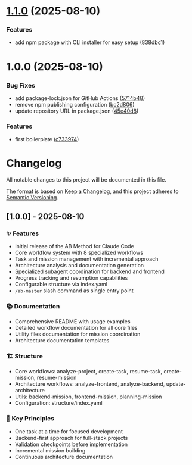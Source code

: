 # [1.1.0](https://github.com/ayoubben18/ab-method/compare/v1.0.0...v1.1.0) (2025-08-10)


### Features

* add npm package with CLI installer for easy setup ([838dbc1](https://github.com/ayoubben18/ab-method/commit/838dbc160d61f0e3ea009c125d0cf227b181085b))

# 1.0.0 (2025-08-10)


### Bug Fixes

* add package-lock.json for GitHub Actions ([5714b48](https://github.com/ayoubben18/ab-method/commit/5714b48b1397ae11e5a7df3fd21b108973b0b138))
* remove npm publishing configuration ([bc2d806](https://github.com/ayoubben18/ab-method/commit/bc2d806b1d58c646c2347bbe37fe59fec91909da))
* update repository URL in package.json ([45e40d8](https://github.com/ayoubben18/ab-method/commit/45e40d8ee1c07fb0a3bd2ccc00bc89478d4f9ecb))


### Features

* first boilerplate ([c733974](https://github.com/ayoubben18/ab-method/commit/c7339740d222751b8f7d3c8854dd608b92b3132e))

# Changelog

All notable changes to this project will be documented in this file.

The format is based on [Keep a Changelog](https://keepachangelog.com/en/1.0.0/),
and this project adheres to [Semantic Versioning](https://semver.org/spec/v2.0.0.html).

## [1.0.0] - 2025-08-10

### ✨ Features
- Initial release of the AB Method for Claude Code
- Core workflow system with 8 specialized workflows
- Task and mission management with incremental approach
- Architecture analysis and documentation generation
- Specialized subagent coordination for backend and frontend
- Progress tracking and resumption capabilities
- Configurable structure via index.yaml
- `/ab-master` slash command as single entry point

### 📚 Documentation
- Comprehensive README with usage examples
- Detailed workflow documentation for all core files
- Utility files documentation for mission coordination
- Architecture documentation templates

### 🏗️ Structure
- Core workflows: analyze-project, create-task, resume-task, create-mission, resume-mission
- Architecture workflows: analyze-frontend, analyze-backend, update-architecture
- Utils: backend-mission, frontend-mission, planning-mission
- Configuration: structure/index.yaml

### 🎯 Key Principles
- One task at a time for focused development
- Backend-first approach for full-stack projects
- Validation checkpoints before implementation
- Incremental mission building
- Continuous architecture documentation
